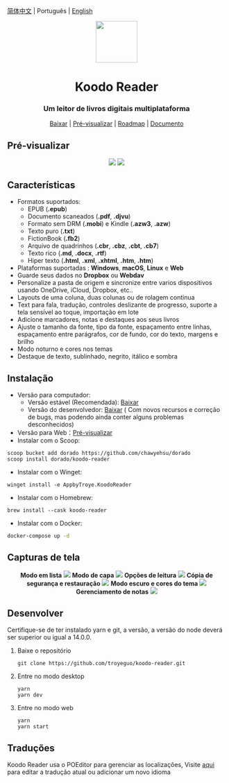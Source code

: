 <div align="left">

[简体中文](https://github.com/troyeguo/koodo-reader/blob/master/README_cn.md) | Português | [English](https://github.com/troyeguo/koodo-reader/blob/master/README.md)

</div>

<div align="center" >
  <img src="https://i.loli.net/2021/07/30/ZKNMmz54Q3uqlrW.png" width="96px" height="96px"/>
</div>

<h1 align="center">
  Koodo Reader
</h1>

<h3 align="center">
  Um leitor de livros digitais multiplataforma
</h3>
<div align="center">

[Baixar](https://koodo.960960.xyz/en) | [Pré-visualizar](https://reader.960960.xyz) | [Roadmap](https://troyeguo.notion.site/d1c19a132932465bae1d89dd963c92ea?v=ca8aa69cf25849c18c92b92ba868663b) | [Documento](https://troyeguo.notion.site/Koodo-Reader-Documento-9c767af3d66c459db996bdd08a34c34b)

</div>

## Pré-visualizar

<div align="center">
  <img src="https://i.loli.net/2021/08/08/I37WPYFJcC1jltn.png" >
  <img src="https://i.loli.net/2021/08/08/G7WvUQFTrEpSCKg.png" >
</div>

## Características

- Formatos suportados:
  - EPUB (**.epub**)
  - Documento scaneados (**.pdf**, **.djvu**)
  - Formato sem DRM (**.mobi**) e Kindle (**.azw3**, **.azw**)
  - Texto puro (**.txt**)
  - FictionBook (**.fb2**)
  - Arquivo de quadrinhos (**.cbr**, **.cbz**, **.cbt**, **.cb7**)
  - Texto rico (**.md**, **.docx**, **.rtf**)
  - Hiper texto (**.html**, **.xml**, **.xhtml**, **.htm**, **.htm**)
- Plataformas suportadas : **Windows**, **macOS**, **Linux** e **Web**
- Guarde seus dados no **Dropbox** ou **Webdav**
- Personalize a pasta de origem e sincronize entre varios dispositivos usando OneDrive, iCloud, Dropbox, etc..
- Layouts de uma coluna, duas colunas ou de rolagem continua
- Text para fala, tradução, controles deslizante de progresso, suporte a tela sensível ao toque, importação em lote
- Adicione marcadores, notas e destaques aos seus livros
- Ajuste o tamanho da fonte, tipo da fonte, espaçamento entre linhas, espaçamento entre parágrafos, cor de fundo, cor do texto, margens e brilho
- Modo noturno e cores nos temas
- Destaque de texto, sublinhado, negrito, itálico e sombra

## Instalação

- Versão para computador:
  - Versão estável (Recomendada): [Baixar](https://koodo.960960.xyz/en)
  - Versão do desenvolvedor: [Baixar](https://github.com/troyeguo/koodo-reader/releases/latest) ( Com novos recursos e correção de bugs, mas podendo ainda conter alguns problemas desconhecidos)
- Versão para Web：[Pré-visualizar](https://reader.960960.xyz)
- Instalar com o Scoop:

```shell
scoop bucket add dorado https://github.com/chawyehsu/dorado
scoop install dorado/koodo-reader
```

- Instalar com o Winget:

```shell
winget install -e AppbyTroye.KoodoReader
```

- Instalar com o Homebrew:

```shell
brew install --cask koodo-reader
```

- Instalar com o Docker:

```bash
docker-compose up -d
```

## Capturas de tela

<div align="center">
  <b>Modo em lista</b>
  <img src="https://i.loli.net/2021/08/08/JyNHfThMs184Um2.png" >
  <b>Modo de capa</b>
  <img src="https://i.loli.net/2021/08/08/76zkDEAobd4qsmR.png" >
  <b>Opções de leitura</b>
  <img src="https://i.loli.net/2021/08/08/LeEN9gnOvFmfVWA.png" >
  <b>Cópia de segurança e restauração</b>
  <img src="https://i.loli.net/2021/08/08/aRIAiYT2dGJQhC1.png" >
  <b>Modo escuro e cores do tema</b>
  <img src="https://i.loli.net/2021/08/08/ynqUNpX93xZefdw.png" >
  <b>Gerenciamento de notas</b>
  <img src="https://i.loli.net/2021/08/09/sARQBoefvGklHwC.png" >

</div>

</div>

## Desenvolver

Certifique-se de ter instalado yarn e git, a versão, a versão do node deverá ser superior ou igual a 14.0.0.

1. Baixe o repositório

   ```
   git clone https://github.com/troyeguo/koodo-reader.git
   ```

2. Entre no modo desktop

   ```
   yarn
   yarn dev
   ```

3. Entre no modo web

   ```
   yarn
   yarn start
   ```

## Traduções

Koodo Reader usa o POEditor para gerenciar as localizações, Visite [aqui](https://poeditor.com/join/project?hash=fk4qbQTlsk) para editar a tradução atual ou adicionar um novo idioma
